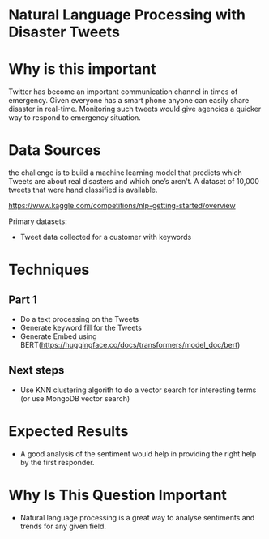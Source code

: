 # Natural Language Processing with Disaster Tweets

# Why is this important 

Twitter has become an important communication channel in times of emergency. Given everyone has a smart phone anyone can easily share disaster in real-time. Monitoring such tweets would give agencies a quicker way to respond to emergency situation. 

# Data Sources

the challenge is to build a machine learning model that predicts which Tweets are about real disasters and which one’s aren’t. A dataset of 10,000 tweets that were hand classified is available.

https://www.kaggle.com/competitions/nlp-getting-started/overview 

Primary datasets:
- Tweet data collected for a customer with keywords 

# Techniques
## Part 1
- Do a text processing on the Tweets 
- Generate keyword fill for the Tweets 
- Generate Embed using BERT(https://huggingface.co/docs/transformers/model_doc/bert)
## Next steps 
- Use KNN clustering algorith to do a vector search for interesting terms (or use MongoDB vector search)

# Expected Results
- A good analysis of the sentiment would help in providing the right help by the first responder. 

# Why Is This Question Important
- Natural language processing is a great way to analyse sentiments and trends for any given field. 
